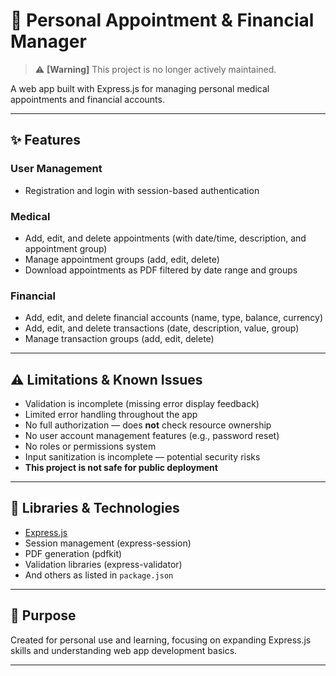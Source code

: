# 📅 Personal Appointment & Financial Manager

> ⚠️ **[Warning]** This project is no longer actively maintained.

A web app built with Express.js for managing personal medical appointments and financial accounts.

---

## ✨ Features

### User Management
- Registration and login with session-based authentication

### Medical
- Add, edit, and delete appointments (with date/time, description, and appointment group)
- Manage appointment groups (add, edit, delete)
- Download appointments as PDF filtered by date range and groups

### Financial
- Add, edit, and delete financial accounts (name, type, balance, currency)
- Add, edit, and delete transactions (date, description, value, group)
- Manage transaction groups (add, edit, delete)

---

## ⚠️ Limitations & Known Issues

- Validation is incomplete (missing error display feedback)
- Limited error handling throughout the app
- No full authorization — does **not** check resource ownership
- No user account management features (e.g., password reset)
- No roles or permissions system
- Input sanitization is incomplete — potential security risks
- **This project is not safe for public deployment**

---

## 🧩 Libraries & Technologies

- [Express.js](https://expressjs.com/)
- Session management (express-session)
- PDF generation (pdfkit)
- Validation libraries (express-validator)
- And others as listed in `package.json`

---

## 🎯 Purpose

Created for personal use and learning, focusing on expanding Express.js skills and understanding web app development basics.

---
